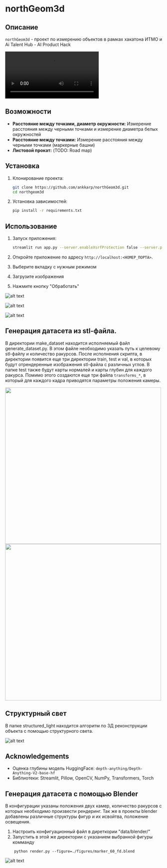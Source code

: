 # northGeom3d

## Описание
`northGeom3d` - проект по измерению объектов в рамках хакатона ИТМО и Ai Talent Hub - AI Product Hack

![video demo](docs/demo_video.mp4)

## Возможности
- **Расстояние между точками, диаметр окружности:** Измерение расстояния между черными точками и измерение диаметра белых окружностей
- **Расстояние между точками:** Измерение расстояния между черными точками (маркерные башни)
- **Листовой прокат:** (TODO: Road map)

## Установка

1. Клонирование проекта:
    ```bash
    git clone https://github.com/ankkarp/northGeom3d.git
    cd northgeom3d
    ```

2. Установка зависимостей:
    ```bash
    pip install -r requirements.txt
    ```

## Использование

1. Запуск приложения:
    ```bash
    streamlit run app.py --server.enableXsrfProtection false --server.port=<НОМЕР_ПОРТА>
    ```

2. Откройте приложение по адресу `http://localhost:<НОМЕР_ПОРТА>`.

3. Выберите вкладку с нужным режимом

4. Загрузите изображения

5. Нажмите кнопку "Обработать"

![alt text](docs/image.png)

![alt text](docs/image_town.png)

![alt text](docs/depth_map.png)

## Генерация датасета из stl-файла.

В директории make_dataset находится исполняемый файл generate_dataset.py. В этом файле необходимо указать путь к целевому stl-файлу и количество ракурсов. После исполнения скрипта, в директории появится еще три директории train, test и val, в которых будут отрендеренные изображения stl-файла с различных углов. В папке test также будут карты нормалей и карты глубин для каждого ракурса. Помимо этого создаются еще три файла ``` transforms_* ```, в который для каждого кадра приводятся параметры положения камеры.

<img src='docs/r_0.png' width=500px> <img src='docs/r_0_depth.png' width=500px>

## Структурный свет

В папке structured_light находится алгоритм по 3Д реконструкции объекта с помощью структурного света.

![alt text](structured_light/Results/correspondence.jpg)

## Acknowledgements
- Оценка глубины модель HuggingFace: `depth-anything/Depth-Anything-V2-base-hf`
- Библиотеки: Streamlit, Pillow, OpenCV, NumPy, Transformers, Torch

## Генерация датасета с помощью Blender
В конфигурации указаны положения двух камер, количество ракурсов с которых необходимо произвести рендеринг. Так же в проекты blender добавлены различные структуры фигур и их исвойтва, положение освещения.
1. Настроить конфигуационный файл в диреткории "data/blender/"
2. Запустить в этой же директории с указанием выбранной фигуры комманду
```
    python render.py --figure=./figures/marker_60_fd.blend
```
![alt text](docs/4.jpg)

